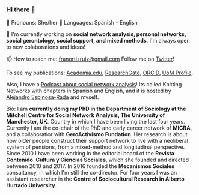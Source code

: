 ### Hi there 👋

🌱 Pronouns: She/her
💬 Languages: Spanish - English

🔭 I'm currently working on **social network analysis, personal networks, social gerontology, social support, and mixed methods**. I'm always open to new colaborations and ideas! 

📫 How to reach me: franortizruiz@gmail.com 
Follow me on [Twitter](https://twitter.com/FranciscaOrtizR)!

To see my publications: [Academia.edu](https://manchester.academia.edu/FranciscaOrtiz), [ResearchGate](https://www.researchgate.net/profile/Francisca_Ortiz_Ruiz), [ORCID](https://orcid.org/0000-0001-8538-4688), [UoM Profile](https://www.research.manchester.ac.uk/portal/en/researchers/francisca-ortiz(5417b375-6656-49e5-aacf-084dd8ba1141).html). 

Also, I have a [Podcast about social network analysis](https://knittingnetworks.com)! Its called Knitting Networks with chapters in Spanish and English, and it is hosted by [Alejandro Espinosa-Rada](https://www.research.manchester.ac.uk/portal/alejandro.espinosa.html) and myself.

Bio: I am **currently doing my PhD in the Department of Sociology at the Mitchell Centre for Social Network Analysis, The University of Manchester, UK**. Country in which I have been living the last four years. Currently I am the co-chair of the PhD and early career network of **MICRA**, and a collaboratior with **GeroActivismo Fundation**. Her research is about how older people construct their support network to live with a neoliberal system of pensions, from a mixed-method and longitudinal perspective. Since 2010 I have been working in the editorial board of the **Revista Contenido. Cultura y Ciencias Sociales**, which she founded and directed between 2010 and 2017. In 2016 founded the **Mecanismos Sociales** consultancy, in which I'm still the co-director. For four years I was an assistant researcher in the **Centre of Sociocultural Research in Alberto Hurtado University**. 
